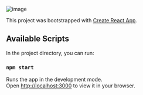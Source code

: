 ![image](https://user-images.githubusercontent.com/68274794/150658122-9421bab3-eaeb-4824-a222-b84dc1cbfeb5.png)


This project was bootstrapped with [Create React App](https://github.com/facebook/create-react-app).

## Available Scripts

In the project directory, you can run:

### `npm start`

Runs the app in the development mode.\
Open [http://localhost:3000](http://localhost:3000) to view it in your browser.
